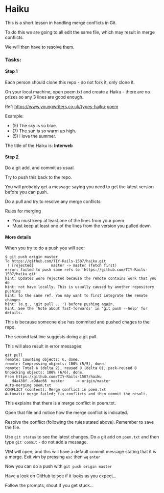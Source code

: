 # Haiku

This is a short lesson in handling merge conflicts in Git.

To do this we are going to all edit the same file, which may result in merge conflicts.

We will then have to resolve them.


### Tasks:

#### Step 1
Each person should clone this repo - do not fork it, only clone it.

On your local machine, open poem.txt and create a Haiku - there are no prizes so any 3 lines are good enough. 

Ref: https://www.youngwriters.co.uk/types-haiku-poem

Example:

* (5) The sky is so blue. 
* (7) The sun is so warm up high.
* (5) I love the summer.


The title of the Haiku is: **Interweb**


#### Step 2
Do a git add, and commit as usual.

Try to push this back to the repo.

You will probably get a message saying you need to get the latest version before you can push.

Do a pull and try to resolve any merge conflicts

Rules for merging
* You must keep at least one of the lines from your poem
* Must keep at least one of the lines from the version you pulled down


#### More details

When you try to do a push you will see:

```
$ git push origin master
To https://github.com/TIY-Rails-1507/haiku.git
 ! [rejected]        master -> master (fetch first)
error: failed to push some refs to 'https://github.com/TIY-Rails-1507/haiku.git'
hint: Updates were rejected because the remote contains work that you do
hint: not have locally. This is usually caused by another repository pushing
hint: to the same ref. You may want to first integrate the remote changes
hint: (e.g., 'git pull ...') before pushing again.
hint: See the 'Note about fast-forwards' in 'git push --help' for details.

```
This is because someone else has commited and pushed chages to the repo. 

The second last line suggests doing a git pull. 

This will also result in error messages:

```
git pull
remote: Counting objects: 6, done.
remote: Compressing objects: 100% (5/5), done.
remote: Total 6 (delta 2), reused 0 (delta 0), pack-reused 0
Unpacking objects: 100% (6/6), done.
From https://github.com/TIY-Rails-1507/haiku
   d4a438f..e9dae66  master     -> origin/master
Auto-merging poem.txt
CONFLICT (content): Merge conflict in poem.txt
Automatic merge failed; fix conflicts and then commit the result.
```

This explains that there is a merge conflict in poem.txt.

Open that file and notice how the merge conflict is indicated. 

Resolve the conflict (following the rules stated above). Remember to save the file.

Use ```git status``` to see the latest changes.
Do a git add on ```poem.txt``` and then type ```git commit``` - do not add a message.

VIM will open, and this will have a default commit message stating that it is a merge.
Exit vim by pressing ```esc``` then ```wq``` ```enter```

Now you can do a push with ```git push origin master```


Have a look on GitHub to see if it looks as you expect...







Follow the prompts, shout if you get stuck...
